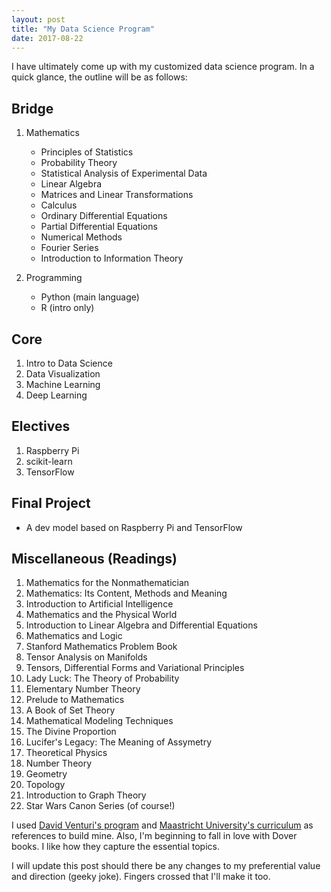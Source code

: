 ```yaml
---
layout: post
title: "My Data Science Program"
date: 2017-08-22
---
```

I have ultimately come up with my customized data science program. In a quick glance, the outline will be as follows: 

## Bridge
1. Mathematics
	- Principles of Statistics
	- Probability Theory
	- Statistical Analysis of Experimental Data
	- Linear Algebra
	- Matrices and Linear Transformations
	- Calculus
	- Ordinary Differential Equations
	- Partial Differential Equations
	- Numerical Methods
	- Fourier Series
	- Introduction to Information Theory

2. Programming
	- Python (main language)
	- R (intro only)

## Core
1. Intro to Data Science
2. Data Visualization
3. Machine Learning
4. Deep Learning

## Electives
1. Raspberry Pi
2. scikit-learn
3. TensorFlow

## Final Project
* A dev model based on Raspberry Pi and TensorFlow

## Miscellaneous (Readings)
1. Mathematics for the Nonmathematician
2. Mathematics: Its Content, Methods and Meaning
3. Introduction to Artificial Intelligence
4. Mathematics and the Physical World
5. Introduction to Linear Algebra and Differential Equations
6. Mathematics and Logic
7. Stanford Mathematics Problem Book
8. Tensor Analysis on Manifolds
9. Tensors, Differential Forms and Variational Principles
10. Lady Luck: The Theory of Probability
11. Elementary Number Theory
12. Prelude to Mathematics
13. A Book of Set Theory
14. Mathematical Modeling Techniques
15. The Divine Proportion
16. Lucifer's Legacy: The Meaning of Assymetry
17. Theoretical Physics
18. Number Theory
19. Geometry
20. Topology
21. Introduction to Graph Theory
22. Star Wars Canon Series (of course!)

I used [David Venturi's program](https://medium.com/@davidventuri/i-dropped-out-of-school-to-create-my-own-data-science-master-s-here-s-my-curriculum-1b400dcee412) and [Maastricht University's curriculum](https://www.maastrichtuniversity.nl/education/partner-program-master/master-data-science-decision-making) as references to build mine. Also, I'm beginning to fall in love with Dover books. I like how they capture the essential topics.

I will update this post should there be any changes to my preferential value and direction (geeky joke). Fingers crossed that I'll make it too.

